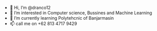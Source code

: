 - 👋 Hi, I’m @dranco12
- 👀 I’m interested in Computer science, Bussines and Machine Learning
- 🌱 I’m currently learning Polytehcnic of Banjarmasin
- 📫 call me on +62 813 4717 9429

<!---
dranco12/dranco12 is a ✨ special ✨ repository because its `README.md` (this file) appears on your GitHub profile.
You can click the Preview link to take a look at your changes.
--->
